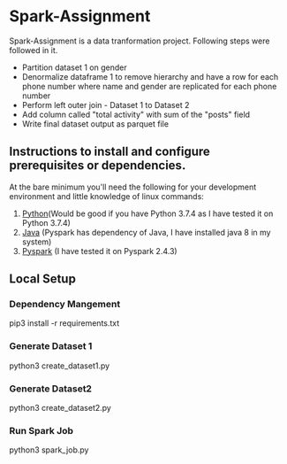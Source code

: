 # Spark-Assignment

Spark-Assignment is a data tranformation project. Following steps were followed in it.

- Partition dataset 1 on gender
- Denormalize dataframe 1 to remove hierarchy and have a row for each phone number where name and gender are replicated for each phone number
- Perform left outer join - Dataset 1 to Dataset 2
- Add column called "total activity" with sum of the "posts" field
- Write final dataset output as parquet file

## Instructions to install and configure prerequisites or dependencies.

At the bare minimum you'll need the following for your development environment and little knowledge of linux commands:

1. [Python](http://www.python.org)(Would be good if you have Python 3.7.4 as I have tested it on Python 3.7.4)
2. [Java](https://www.java.com) (Pyspark has dependency of Java, I have installed java 8 in my system)
3. [Pyspark](https://pypi.org/project/pyspark/) (I have tested it on Pyspark 2.4.3)

## Local Setup
### Dependency Mangement
pip3 install -r requirements.txt

### Generate Dataset 1
python3 create_dataset1.py

### Generate Dataset2 
python3 create_dataset2.py

### Run Spark Job
python3 spark_job.py
